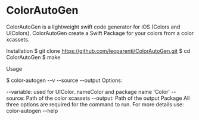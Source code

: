 # ColorAutoGen

ColorAutoGen is a lightweight swift code generator for iOS (Colors and UIColors).
ColorAutoGen create a Swift Package for your colors from a color xcassets.

Installation
$ git clone https://github.com/leoparenti/ColorAutoGen.git
$ cd ColorAutoGen
$ make

Usage

$ color-autogen --v <variable> --source <source> --output <output>
Options:

--variable: used for UIColor.<variable>.nameColor and package name '<Variable>Color'
--source: Path of the color xcassets
--output: Path of the output Package
All three options are required for the command to run. For more details use: color-autogen --help

